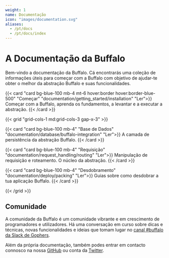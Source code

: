 ```yaml
---
weight: 1
name: Documentação
icon: "images/documentation.svg"
aliases:
  - /pt/docs
  - /pt/docs/index
---
```

# A Documentação da Buffalo

Bem-vindo a documentação da Buffalo. Cá encontrarás uma coleção de informações úteis para começar com a Buffalo com objetivo de ajudar-te obter o melhor da abstração Buffalo e suas funcionalidades.

{{< card "card bg-blue-100 mb-4 mt-6 hover:border hover:border-blue-500" "Começar" "documentation/getting_started/installation" "Ler">}}
Começar com a Buffalo, aprenda os fundamentos, a levantar e a executar a abstração.
{{< /card >}}

{{< grid "grid-cols-1 md:grid-cols-3 gap-x-3" >}}

{{< card "card bg-blue-100 mb-4" "Base de Dados" "documentation/database/buffalo-integration" "Ler">}}
A camada de persistência da abstração Buffalo.
{{< /card >}}

{{< card "card bg-blue-100 mb-4" "Requisição" "documentation/request_handling/routing" "Ler">}}
Manipulação de requisição e roteamento. O núcleo da abstração.
{{< /card >}}

{{< card "card bg-blue-100 mb-4" "Desdobramento" "documentation/deploy/packing" "Ler">}}
Guias sobre como desdobrar a tua aplicação Buffalo.
{{< /card >}}

{{< /grid >}}

## Comunidade

A comunidade da Buffalo é um comunidade vibrante e em crescimento de programadores e utilizadores. Há uma conversação em curso sobre dicas e técnicas, novas funcionalidades e ideias que tomam lugar no [canal #buffalo da Slack de Gophers](https://gophers.slack.com/messages/buffalo/).

Além da própria documentação, também podes entrar em contacto connosco na nossa [GitHub](https://github.com/gobuffalo/buffalo) ou conta da [Twitter](https://twitter.com/gobuffalo).
